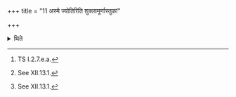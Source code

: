 +++
title = "11 अस्मे ज्योतिरिति शुक्लामूर्णास्तुकां"

+++

<details><summary>थिते</summary>

11. With asme jyotiḥ[^1] he gives the tuft of white wool to the sacrificer. At the proper-time,[^2] he (the sacrificer), makes of it a navel-like cavity for a strainer, with fringes.[^3]  


[^1]: TS I.2.7.e.a.  

[^2]: See XII.13.1.  

[^3]: See XII.13.1.
</details>

